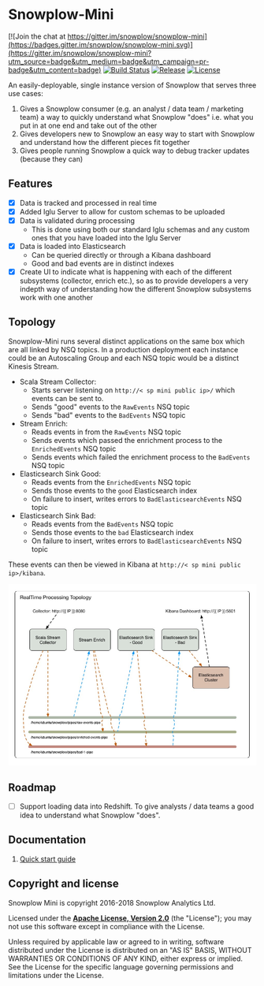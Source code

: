 # Snowplow-Mini

[![Join the chat at https://gitter.im/snowplow/snowplow-mini](https://badges.gitter.im/snowplow/snowplow-mini.svg)](https://gitter.im/snowplow/snowplow-mini?utm_source=badge&utm_medium=badge&utm_campaign=pr-badge&utm_content=badge)
[![Build Status][travis-image]][travis]
[![Release][release-image]][releases]
[![License][license-image]][license]

An easily-deployable, single instance version of Snowplow that serves three use cases:

1. Gives a Snowplow consumer (e.g. an analyst / data team / marketing team) a way to quickly understand what Snowplow "does" i.e. what you put in at one end and take out of the other
2. Gives developers new to Snowplow an easy way to start with Snowplow and understand how the different pieces fit together
3. Gives people running Snowplow a quick way to debug tracker updates (because they can)

## Features

* [x] Data is tracked and processed in real time
* [x] Added Iglu Server to allow for custom schemas to be uploaded
* [x] Data is validated during processing
  - This is done using both our standard Iglu schemas and any custom ones that you have loaded into the Iglu Server
* [x] Data is loaded into Elasticsearch
  - Can be queried directly or through a Kibana dashboard
  - Good and bad events are in distinct indexes
* [x] Create UI to indicate what is happening with each of the different subsystems (collector, enrich etc.), so as to provide developers a very indepth way of understanding how the different Snowplow subsystems work with one another

## Topology

Snowplow-Mini runs several distinct applications on the same box which are all linked by NSQ topics.  In a production deployment each instance could be an Autoscaling Group and each NSQ topic would be a distinct Kinesis Stream.

* Scala Stream Collector:
  - Starts server listening on `http://< sp mini public ip>/` which events can be sent to.
  - Sends "good" events to the `RawEvents` NSQ topic
  - Sends "bad" events to the `BadEvents` NSQ topic
* Stream Enrich:
  - Reads events in from the `RawEvents` NSQ topic
  - Sends events which passed the enrichment process to the `EnrichedEvents` NSQ topic
  - Sends events which failed the enrichment process to the `BadEvents` NSQ topic
* Elasticsearch Sink Good:
  - Reads events from the `EnrichedEvents` NSQ topic
  - Sends those events to the `good` Elasticsearch index
  - On failure to insert, writes errors to `BadElasticsearchEvents` NSQ topic
* Elasticsearch Sink Bad:
  - Reads events from the `BadEvents` NSQ topic
  - Sends those events to the `bad` Elasticsearch index
  - On failure to insert, writes errors to `BadElasticsearchEvents` NSQ topic

These events can then be viewed in Kibana at `http://< sp mini public ip>/kibana`.

![](https://raw.githubusercontent.com/snowplow/snowplow-mini/master/utils/topology/snowplow-mini-topology.jpg)

## Roadmap

* [ ] Support loading data into Redshift. To give analysts / data teams a good idea to understand what Snowplow "does".

## Documentation

1. [Quick start guide][get-started-guide]

## Copyright and license

Snowplow Mini is copyright 2016-2018 Snowplow Analytics Ltd.

Licensed under the **[Apache License, Version 2.0][license]** (the "License");
you may not use this software except in compliance with the License.

Unless required by applicable law or agreed to in writing, software
distributed under the License is distributed on an "AS IS" BASIS,
WITHOUT WARRANTIES OR CONDITIONS OF ANY KIND, either express or implied.
See the License for the specific language governing permissions and
limitations under the License.

[get-started-guide]: https://github.com/snowplow/snowplow-mini/wiki/Quickstart-guide

[travis]: https://travis-ci.org/snowplow/snowplow-mini
[travis-image]: https://travis-ci.org/snowplow/snowplow-mini.svg?branch=master

[release-image]: http://img.shields.io/badge/release-0.5.0-blue.svg?style=flat
[releases]: https://github.com/snowplow/snowplow-mini/releases

[license-image]: http://img.shields.io/badge/license-Apache--2-blue.svg?style=flat
[license]: http://www.apache.org/licenses/LICENSE-2.0
